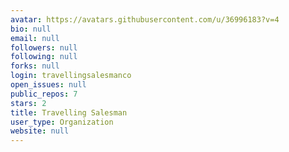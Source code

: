 ```yaml
---
avatar: https://avatars.githubusercontent.com/u/36996183?v=4
bio: null
email: null
followers: null
following: null
forks: null
login: travellingsalesmanco
open_issues: null
public_repos: 7
stars: 2
title: Travelling Salesman
user_type: Organization
website: null
---
```

